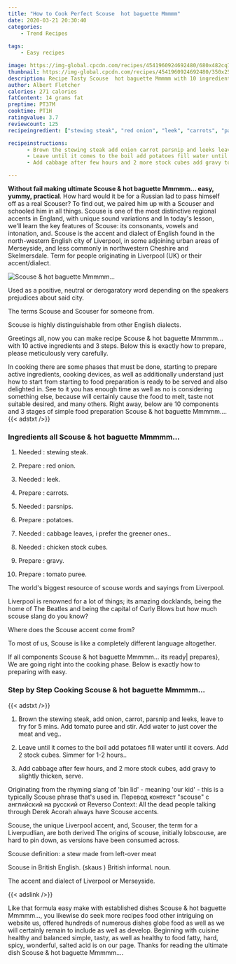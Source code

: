 ```yaml
---
title: "How to Cook Perfect Scouse  hot baguette Mmmmm"
date: 2020-03-21 20:30:40
categories:
    - Trend Recipes
    
tags:
    - Easy recipes

image: https://img-global.cpcdn.com/recipes/4541960924692480/680x482cq70/scouse-hot-baguette-mmmmm-recipe-main-photo.jpg
thumbnail: https://img-global.cpcdn.com/recipes/4541960924692480/350x250cq70/scouse-hot-baguette-mmmmm-recipe-main-photo.jpg
description: Recipe Tasty Scouse  hot baguette Mmmmm with 10 ingredients and 3 stages of easy cooking.
author: Albert Fletcher
calories: 271 calories
fatContent: 14 grams fat
preptime: PT37M
cooktime: PT1H
ratingvalue: 3.7
reviewcount: 125
recipeingredient: ["stewing steak", "red onion", "leek", "carrots", "parsnips", "potatoes", "cabbage leaves i prefer the greener ones", "chicken stock cubes", "gravy", "tomato puree"]

recipeinstructions: 
      - Brown the stewing steak add onion carrot parsnip and leeks leave to fry for 5 mins Add tomato puree and stir Add water to just cover the meat and veg 
      - Leave until it comes to the boil add potatoes fill water until it covers Add 2 stock cubes Simmer for 12 hours 
      - Add cabbage after few hours and 2 more stock cubes add gravy to slightly thicken serve

---
```




**Without fail making ultimate Scouse &amp; hot baguette Mmmmm... easy, yummy, practical**. How hard would it be for a Russian lad to pass himself off as a real Scouser? To find out, we paired him up with a Scouser and schooled him in all things. Scouse is one of the most distinctive regional accents in England, with unique sound variations and In today&#39;s lesson, we&#39;ll learn the key features of Scouse: its consonants, vowels and intonation, and. Scouse is the accent and dialect of English found in the north-western English city of Liverpool, in some adjoining urban areas of Merseyside, and less commonly in northwestern Cheshire and Skelmersdale. Term for people originating in Liverpool (UK) or their accent/dialect.


![Scouse &amp; hot baguette Mmmmm...](https://img-global.cpcdn.com/recipes/4541960924692480/680x482cq70/scouse-hot-baguette-mmmmm-recipe-main-photo.jpg "Scouse &amp; hot baguette Mmmmm...")



Used as a positive, neutral or derogaratory word depending on the speakers prejudices about said city.

The terms Scouse and Scouser for someone from.

Scouse is highly distinguishable from other English dialects.


Greetings all, now you can make recipe Scouse &amp; hot baguette Mmmmm... with 10 active ingredients and 3 steps. Below this is exactly how to prepare, please meticulously very carefully.

In cooking there are some phases that must be done, starting to prepare active ingredients, cooking devices, as well as additionally understand just how to start from starting to food preparation is ready to be served and also delighted in. See to it you has enough time as well as no is considering something else, because will certainly cause the food to melt, taste not suitable desired, and many others. Right away, below are 10 components and 3 stages of simple food preparation Scouse &amp; hot baguette Mmmmm....
{{< adstxt />}}

### Ingredients all Scouse &amp; hot baguette Mmmmm...


1. Needed  : stewing steak.

1. Prepare  : red onion.

1. Needed  : leek.

1. Prepare  : carrots.

1. Needed  : parsnips.

1. Prepare  : potatoes.

1. Needed  : cabbage leaves, i prefer the greener ones..

1. Needed  : chicken stock cubes.

1. Prepare  : gravy.

1. Prepare  : tomato puree.


The world&#39;s biggest resource of scouse words and sayings from Liverpool.

Liverpool is renowned for a lot of things; its amazing docklands, being the home of The Beatles and being the capital of Curly Blows but how much scouse slang do you know?

Where does the Scouse accent come from?

To most of us, Scouse is like a completely different language altogether.


If all components Scouse &amp; hot baguette Mmmmm... its ready| prepares}, We are going right into the cooking phase. Below is exactly how to preparing with easy.

### Step by Step Cooking Scouse &amp; hot baguette Mmmmm...

{{< adstxt />}}


1. Brown the stewing steak, add onion, carrot, parsnip and leeks, leave to fry for 5 mins. Add tomato puree and stir. Add water to just cover the meat and veg..



1. Leave until it comes to the boil add potatoes fill water until it covers. Add 2 stock cubes. Simmer for 1-2 hours..



1. Add cabbage after few hours, and 2 more stock cubes, add gravy to slightly thicken, serve.




Originating from the rhyming slang of &#39;bin lid&#39; - meaning &#39;our kid&#39; - this is a typically Scouse phrase that&#39;s used in. Перевод контекст &#34;scouse&#34; c английский на русский от Reverso Context: All the dead people talking through Derek Acorah always have Scouse accents.

Scouse, the unique Liverpool accent, and, Scouser, the term for a Liverpudlian, are both derived The origins of scouse, initially lobscouse, are hard to pin down, as versions have been consumed across.

Scouse definition: a stew made from left-over meat

Scouse in British English. (skaʊs ) British informal. noun.

The accent and dialect of Liverpool or Merseyside.


{{< adslink />}}

Like that formula easy make with established dishes Scouse &amp; hot baguette Mmmmm..., you likewise do seek more recipes food other intriguing on website us, offered hundreds of numerous dishes globe food as well as we will certainly remain to include as well as develop. Beginning with cuisine healthy and balanced simple, tasty, as well as healthy to food fatty, hard, spicy, wonderful, salted acid is on our page. Thanks for reading the ultimate dish Scouse &amp; hot baguette Mmmmm....
